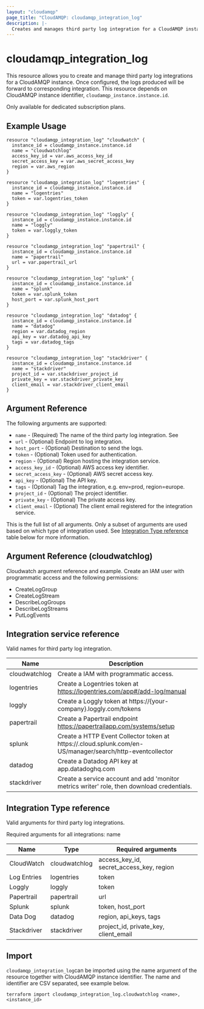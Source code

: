 ```yaml
---
layout: "cloudamqp"
page_title: "CloudAMQP: cloudamqp_integration_log"
description: |-
  Creates and manages third party log integration for a CloudAMQP instance.
---
```


# cloudamqp_integration_log

This resource allows you to create and manage third party log integrations for a CloudAMQP instance. Once configured, the logs produced will be forward to corresponding integration. This resource depends on CloudAMQP instance identifier, `cloudamqp_instance.instance.id`.

Only available for dedicated subscription plans.

## Example Usage

```hcl
resource "cloudamqp_integration_log" "cloudwatch" {
  instance_id = cloudamqp_instance.instance.id
  name = "cloudwatchlog"
  access_key_id = var.aws_access_key_id
  secret_access_key = var.aws_secret_access_key
  region = var.aws_region
}

resource "cloudamqp_integration_log" "logentries" {
  instance_id = cloudamqp_instance.instance.id
  name = "logentries"
  token = var.logentries_token
}

resource "cloudamqp_integration_log" "loggly" {
  instance_id = cloudamqp_instance.instance.id
  name = "loggly"
  token = var.loggly_token
}

resource "cloudamqp_integration_log" "papertrail" {
  instance_id = cloudamqp_instance.instance.id
  name = "papertrail"
  url = var.papertrail_url
}

resource "cloudamqp_integration_log" "splunk" {
  instance_id = cloudamqp_instance.instance.id
  name = "splunk"
  token = var.splunk_token
  host_port = var.splunk_host_port
}

resource "cloudamqp_integration_log" "datadog" {
  instance_id = cloudamqp_instance.instance.id
  name = "datadog"
  region = var.datadog_region
  api_key = var.datadog_api_key
  tags = var.datadog_tags
}

resource "cloudamqp_integration_log" "stackdriver" {
  instance_id = cloudamqp_instance.instance.id
  name = "stackdriver"
  project_id = var.stackdriver_project_id
  private_key = var.stackdriver_private_key
  client_email = var.stackdriver_client_email
}
```

## Argument Reference

The following arguments are supported:

* `name`              - (Required) The name of the third party log integration. See
* `url`               - (Optional) Endpoint to log integration.
* `host_port`         - (Optional) Destination to send the logs.
* `token`             - (Optional) Token used for authentication.
* `region`            - (Optional) Region hosting the integration service.
* `access_key_id`     - (Optional) AWS access key identifier.
* `secret_access_key` - (Optional) AWS secret access key.
* `api_key`           - (Optional) The API key.
* `tags`              - (Optional) Tag the integration, e.g. env=prod, region=europe.
* `project_id`        - (Optional) The project identifier.
* `private_key`       - (Optional) The private access key.
* `client_email`      - (Optional) The client email registered for the integration service.

This is the full list of all arguments. Only a subset of arguments are used based on which type of integration used. See [Integration Type reference](#integration-type-reference) table below for more information.

## Argument Reference (cloudwatchlog)

Cloudwatch argument reference and example. Create an IAM user with programmatic access and the following permissions:

* CreateLogGroup
* CreateLogStream
* DescribeLogGroups
* DescribeLogStreams
* PutLogEvents

## Integration service reference

Valid names for third party log integration.

| Name       | Description |
|------------|---------------------------------------------------------------|
| cloudwatchlog | Create a IAM with programmatic access. |
| logentries | Create a Logentries token at https://logentries.com/app#/add-log/manual  |
| loggly     | Create a Loggly token at https://{your-company}.loggly.com/tokens |
| papertrail | Create a Papertrail endpoint https://papertrailapp.com/systems/setup |
| splunk     | Create a HTTP Event Collector token at https://.cloud.splunk.com/en-US/manager/search/http-eventcollector |
| datadog       | Create a Datadog API key at app.datadoghq.com |
| stackdriver   | Create a service account and add 'monitor metrics writer' role, then download credentials. |

## Integration Type reference

Valid arguments for third party log integrations.

Required arguments for all integrations: name

| Name | Type | Required arguments |
| ---- | ---- | ---- |
| CloudWatch | cloudwatchlog | access_key_id, secret_access_key, region |
| Log Entries | logentries | token |
| Loggly | loggly | token |
| Papertrail | papertrail | url |
| Splunk | splunk | token, host_port |
| Data Dog | datadog | region, api_keys, tags |
| Stackdriver | stackdriver | project_id, private_key, client_email |

## Import
`cloudamqp_integration_log`can be imported using the name argument of the resource together with CloudAMQP instance identifier. The name and identifier are CSV separated, see example below.

`terraform import cloudamqp_integration_log.cloudwatchlog <name>,<instance_id>`

